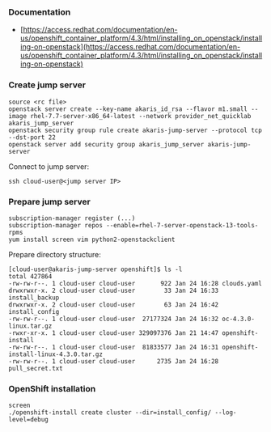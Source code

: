 ### Documentation ###

* [https://access.redhat.com/documentation/en-us/openshift_container_platform/4.3/html/installing_on_openstack/installing-on-openstack](https://access.redhat.com/documentation/en-us/openshift_container_platform/4.3/html/installing_on_openstack/installing-on-openstack)

### Create jump server ###

~~~
source <rc file>
openstack server create --key-name akaris_id_rsa --flavor m1.small --image rhel-7.7-server-x86_64-latest --network provider_net_quicklab akaris_jump_server
openstack security group rule create akaris-jump-server --protocol tcp --dst-port 22
openstack server add security group akaris_jump_server akaris-jump-server                             
~~~

Connect to jump server:
~~~
ssh cloud-user@<jump server IP>
~~~

### Prepare jump server ###

~~~
subscription-manager register (...)
subscription-manager repos --enable=rhel-7-server-openstack-13-tools-rpms
yum install screen vim python2-openstackclient
~~~

Prepare directory structure:
~~~
[cloud-user@akaris-jump-server openshift]$ ls -l
total 427864
-rw-rw-r--. 1 cloud-user cloud-user       922 Jan 24 16:28 clouds.yaml
drwxrwxr-x. 2 cloud-user cloud-user        33 Jan 24 16:33 install_backup
drwxrwxr-x. 2 cloud-user cloud-user        63 Jan 24 16:42 install_config
-rw-rw-r--. 1 cloud-user cloud-user  27177324 Jan 24 16:32 oc-4.3.0-linux.tar.gz
-rwxr-xr-x. 1 cloud-user cloud-user 329097376 Jan 21 14:47 openshift-install
-rw-rw-r--. 1 cloud-user cloud-user  81833577 Jan 24 16:31 openshift-install-linux-4.3.0.tar.gz
-rw-rw-r--. 1 cloud-user cloud-user      2735 Jan 24 16:28 pull_secret.txt
~~~

### OpenShift installation ###

~~~
screen
./openshift-install create cluster --dir=install_config/ --log-level=debug
~~~
